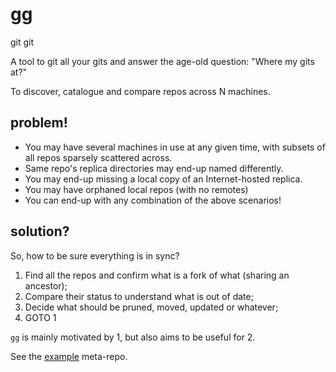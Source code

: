 gg
=======
git git

A tool to git all your gits and answer the age-old question: "Where my gits at?"

To discover, catalogue and compare repos across N machines.

problem!
--------
* You may have several machines in use at any given time,
  with subsets of all repos sparsely scattered across.
* Same repo's replica directories may end-up named differently.
* You may end-up missing a local copy of an Internet-hosted replica.
* You may have orphaned local repos (with no remotes)
* You can end-up with any combination of the above scenarios!

solution?
---------
So, how to be sure everything is in sync?

1. Find all the repos and confirm what is a fork of what (sharing an ancestor);
2. Compare their status to understand what is out of date;
3. Decide what should be pruned, moved, updated or whatever;
4. GOTO 1

`gg` is mainly motivated by 1, but also aims to be useful for 2.

See the [example](example) meta-repo.
